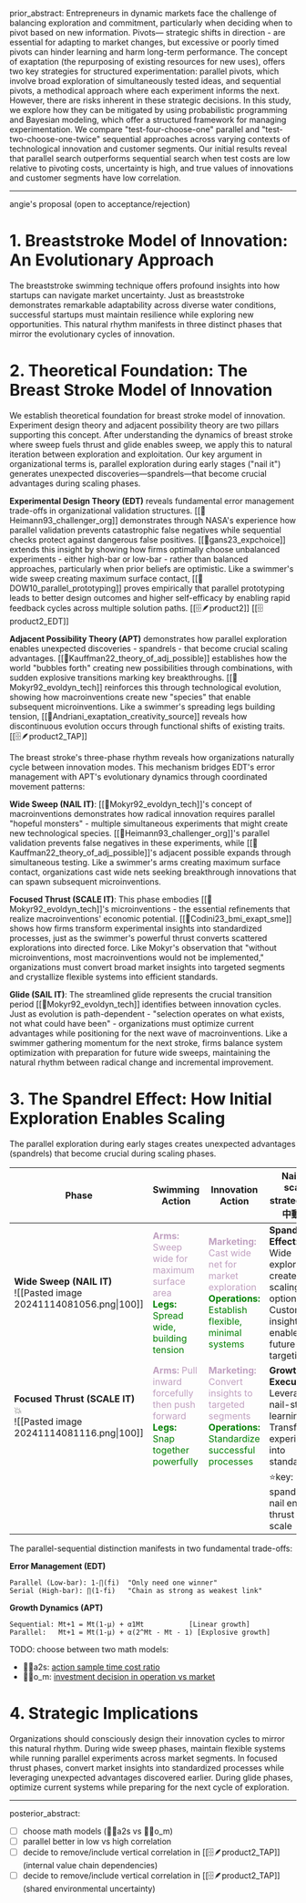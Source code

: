 prior_abstract: Entrepreneurs in dynamic markets face the challenge of balancing exploration and commitment, particularly when deciding when to pivot based on new information. Pivots— strategic shifts in direction - are essential for adapting to market changes, but excessive or poorly timed pivots can hinder learning and harm long-term performance. The concept of exaptation (the repurposing of existing resources for new uses), offers two key strategies for structured experimentation: parallel pivots, which involve broad exploration of simultaneously tested ideas, and sequential pivots, a methodical approach where each experiment informs the next. However, there are risks inherent in these strategic decisions. In this study, we explore how they can be mitigated by using probabilistic programming and Bayesian modeling, which offer a structured framework for managing experimentation. We compare "test-four-choose-one" parallel and "test-two-choose-one-twice" sequential approaches across varying contexts of technological innovation and customer segments. Our initial results reveal that parallel search outperforms sequential search when test costs are low relative to pivoting costs, uncertainty is high, and true values of innovations and customer segments have low correlation.

---
angie's proposal (open to acceptance/rejection)
# 1. Breaststroke Model of Innovation: An Evolutionary Approach

The breaststroke swimming technique offers profound insights into how startups can navigate market uncertainty. Just as breaststroke demonstrates remarkable adaptability across diverse water conditions, successful startups must maintain resilience while exploring new opportunities. This natural rhythm manifests in three distinct phases that mirror the evolutionary cycles of innovation.

# 2. Theoretical Foundation: The Breast Stroke Model of Innovation

We establish theoretical foundation for breast stroke model of innovation. Experiment design theory and adjacent possibility theory are two pillars supporting this concept. After understanding the dynamics of breast stroke where sweep fuels thrust and glide enables sweep, we apply this to natural iteration between exploration and exploitation. Our key argument in organizational terms is, parallel exploration during early stages ("nail it") generates unexpected discoveries—spandrels—that become crucial advantages during scaling phases. 

**Experimental Design Theory (EDT)** reveals fundamental error management trade-offs in organizational validation structures. [[📜Heimann93_challenger_org]] demonstrates through NASA's experience how parallel validation prevents catastrophic false negatives while sequential checks protect against dangerous false positives. [[📜gans23_expchoice]] extends this insight by showing how firms optimally choose unbalanced experiments - either high-bar or low-bar - rather than balanced approaches, particularly when prior beliefs are optimistic. Like a swimmer's wide sweep creating maximum surface contact, [[📜DOW10_parallel_prototyping]] proves empirically that parallel prototyping leads to better design outcomes and higher self-efficacy by enabling rapid feedback cycles across multiple solution paths. [[🗄️🪶product2]] [[🗄️product2_EDT]]

**Adjacent Possibility Theory (APT)** demonstrates how parallel exploration enables unexpected discoveries - spandrels - that become crucial scaling advantages. [[📜Kauffman22_theory_of_adj_possible]] establishes how the world "bubbles forth" creating new possibilities through combinations, with sudden explosive transitions marking key breakthroughs. [[📜Mokyr92_evoldyn_tech]] reinforces this through technological evolution, showing how macroinventions create new "species" that enable subsequent microinventions. Like a swimmer's spreading legs building tension, [[📜Andriani_exaptation_creativity_source]] reveals how discontinuous evolution occurs through functional shifts of existing traits. [[🗄️🪶product2_TAP]]

The breast stroke's three-phase rhythm reveals how organizations naturally cycle between innovation modes. This mechanism bridges EDT's error management with APT's evolutionary dynamics through coordinated movement patterns:

**Wide Sweep (NAIL IT)**: [[📜Mokyr92_evoldyn_tech]]'s concept of macroinventions demonstrates how radical innovation requires parallel "hopeful monsters" - multiple simultaneous experiments that might create new technological species. [[📜Heimann93_challenger_org]]'s parallel validation prevents false negatives in these experiments, while [[📜Kauffman22_theory_of_adj_possible]]'s adjacent possible expands through simultaneous testing. Like a swimmer's arms creating maximum surface contact, organizations cast wide nets seeking breakthrough innovations that can spawn subsequent microinventions.

**Focused Thrust (SCALE IT)**: This phase embodies [[📜Mokyr92_evoldyn_tech]]'s microinventions - the essential refinements that realize macroinventions' economic potential. [[📜Codini23_bmi_exapt_sme]] shows how firms transform experimental insights into standardized processes, just as the swimmer's powerful thrust converts scattered explorations into directed force. Like Mokyr's observation that "without microinventions, most macroinventions would not be implemented," organizations must convert broad market insights into targeted segments and crystallize flexible systems into efficient standards.

**Glide (SAIL IT)**: The streamlined glide represents the crucial transition period [[📜Mokyr92_evoldyn_tech]] identifies between innovation cycles. Just as evolution is path-dependent - "selection operates on what exists, not what could have been" - organizations must optimize current advantages while positioning for the next wave of macroinventions. Like a swimmer gathering momentum for the next stroke, firms balance system optimization with preparation for future wide sweeps, maintaining the natural rhythm between radical change and incremental improvement.
# 3. The Spandrel Effect: How Initial Exploration Enables Scaling

The parallel exploration during early stages creates unexpected advantages (spandrels) that become crucial during scaling phases. 


| Phase                                                                         | Swimming Action                                                                                                                                  | Innovation Action                                                                                                                                                  | Nail to scale strategy (靜中動1)                                                                                 |
| ----------------------------------------------------------------------------- | ------------------------------------------------------------------------------------------------------------------------------------------------ | ------------------------------------------------------------------------------------------------------------------------------------------------------------------ | ------------------------------------------------------------------------------------------------------------- |
| **Wide Sweep (NAIL IT)** <br>![[Pasted image 20241114081056.png\|100]]        | <font color="#C0A0C0">**Arms:** Sweep wide for maximum surface area</font><br><font color="green">**Legs:** Spread wide, building tension</font> | <font color="#C0A0C0">**Marketing:** Cast wide net for market exploration</font><br><font color="green">**Operations:** Establish flexible, minimal systems</font> | **Spandrel Effect:**<br>Wide exploration creates scaling options<br>Customer insights enable future targeting |
| **Focused Thrust (SCALE IT)** 💥<br>![[Pasted image 20241114081116.png\|100]] | <font color="#C0A0C0">**Arms:** Pull inward forcefully then push forward</font><br><font color="green">**Legs:** Snap together powerfully</font> | <font color="#C0A0C0">**Marketing:** Convert insights to targeted segments</font><br><font color="green">**Operations:** Standardize successful processes</font>   | **Growth Execution:**<br>Leverage nail-stage learnings<br>Transform experiments into standards                |
|                                                                               |                                                                                                                                                  |                                                                                                                                                                    | ⭐️key: spandrel in nail enables thrust in scale                                                               |

The parallel-sequential distinction manifests in two fundamental trade-offs:

**Error Management (EDT)**
```
Parallel (Low-bar): 1-∏(fi)  "Only need one winner"
Serial (High-bar): ∏(1-fi)   "Chain as strong as weakest link"
```

**Growth Dynamics (APT)**
```
Sequential: Mt+1 = Mt(1-μ) + α1Mt           [Linear growth]
Parallel:   Mt+1 = Mt(1-μ) + α(2^Mt - Mt - 1) [Explosive growth]
```

TODO: choose between two math models:
- 📍🧠a2s: [action sample time cost ratio]( https://amoon.world/%F0%9F%8C%99amoon()/%F0%9F%91%93synthesize(%E2%9A%A1%EF%B8%8F)/%E2%9B%B0%EF%B8%8F%F0%9F%92%A0scale_seg_collab/%F0%9F%90%B8Breast+Stroke+Model+of+Innovation#3.1+baseline+model+1)
- 🔴💜o_m: [investment decision in operation vs market](https://amoon.world/%F0%9F%8C%99amoon()/%F0%9F%91%93synthesize(%E2%9A%A1%EF%B8%8F)/%E2%9B%B0%EF%B8%8F%F0%9F%92%A0scale_seg_collab/%F0%9F%90%B8Breast+Stroke+Model+of+Innovation#3.2+baseline+model+2) 

# 4. Strategic Implications

Organizations should consciously design their innovation cycles to mirror this natural rhythm. During wide sweep phases, maintain flexible systems while running parallel experiments across market segments. In focused thrust phases, convert market insights into standardized processes while leveraging unexpected advantages discovered earlier. During glide phases, optimize current systems while preparing for the next cycle of exploration.


----
posterior_abstract: 

- [ ] choose math models (📍🧠a2s vs 🔴💜o_m)
- [ ] parallel better in low vs high correlation
- [ ] decide to remove/include vertical correlation in [[🗄️🪶product2_TAP]] (internal value chain dependencies)
- [ ] decide to remove/include vertical correlation in [[🗄️🪶product2_TAP]] (shared environmental uncertainty)